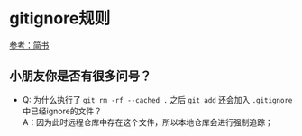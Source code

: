 # gitignore规则
[参考：简书](https://www.jianshu.com/p/ea6341224e89)  

## 小朋友你是否有很多问号？  
- Q: 为什么执行了 `git rm -rf --cached .` 之后 `git add` 还会加入 `.gitignore`中已经ignore的文件？  
  A：因为此时远程仓库中存在这个文件，所以本地仓库会进行强制追踪；  
    
